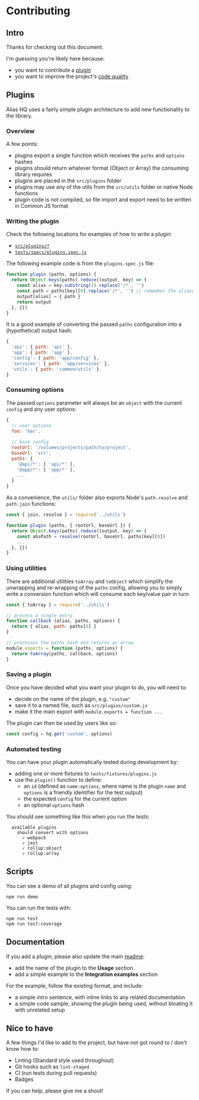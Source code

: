 # Contributing

## Intro

Thanks for checking out this document.

I'm guessing you're likely here because:

- you want to contribute a [plugin](#plugins)
- you want to improve the project's [code quality](#nice-to-have)

## Plugins

Alias HQ uses a fairly simple plugin architecture to add new functionality to the library.

### Overview

A few points:

- plugins export a single function which receives the `paths` and `options` hashes
- plugins should return whatever format (Object or Array) the consuming library requires
- plugins are placed in the `src/plugins` folder
- plugins may use any of the utils from the `src/utils` folder or native Node functions
- plugin code is not compiled, so file import and export need to be written in Common JS format

### Writing the plugin

Check the following locations for examples of how to write a plugin:

- [`src/plugins/*`](https://github.com/davestewart/alias-hq/tree/master/src/plugins)
- [`tests/specs/plugins.spec.js`](https://github.com/davestewart/alias-hq/blob/master/tests/specs/plugins.spec.js)

The following example code is from the `plugins.spec.js` file:

```js
function plugin (paths, options) {
  return Object.keys(paths).reduce((output, key) => {
    const alias = key.substring(1).replace('/*', '')
    const path = paths[key][0].replace('/*', '') // remember the aliases format supports multiple paths!
    output[alias] = { path }
    return output
  }, {})
}
```

It is a good example of converting the passed `paths` configuration into a (hypothetical) output hash:

```js
{
  'api': { path: 'api' },
  'app': { path: 'app' },
  'config': { path: 'app/config' },
  'services': { path: 'app/services' },
  'utils': { path: 'common/utils' },
}
```

### Consuming options

The passed `options` parameter will always be an `object` with the current `config` and any user options:

```js
{
  // user options
  foo: 'bar',
  
  // base config
  rootUrl: '/volumes/projects/path/to/project',
  baseUrl: 'src',
  paths: {
    '@api/*': [ 'api/*' ],
    '@app/*': [ 'app/*' ],
    ...
  }
}
```

As a convenience, the `utils/` folder also exports Node's `path.resolve` and `path.join` functions:

```js
const { join, resolve } = require('../utils')

function plugin (paths, { rootUrl, baseUrl }) {
  return Object.keys(paths).reduce((output, key) => {
    const absPath = resolve(rootUrl, baseUrl, paths[key][0])
    ...
  }, {})
}
```

### Using utilities

There are additional utilities `toArray` and `toObject` which simplify the unwrapping and re-wrapping of the `paths` config, allowing you to simply write a conversion function which will consume each key/value pair in turn:

```js 
const { toArray } = require('../utils')

// process a single entry
function callback (alias, paths, options) {
  return { alias, path: paths[0] }
}

// processes the paths hash and returns an array
module.exports = function (paths, options) {
  return toArray(paths, callback, options)
}

```

### Saving a plugin

Once you have decided what you want your plugin to do, you will need to:

- decide on the name of the plugin, e.g. `"custom"`
- save it to a named file, such as `src/plugins/custom.js`
- make it the main export with `module.exports = function ...` 

The plugin can then be used by users like so:

```js
const config = hq.get('custom', options)
```

### Automated testing

You can have your plugin automatically tested during development by:

- adding one or more fixtures to  `tests/fixtures/plugins.js`
- use the `plugin()` function to define:
  - an `id` (defined as `name:options`, where name is the plugin `name` and `options` is a friendly identifier for the test output)
  - the expected `config` for the current option
  - an optional `options` hash

You should see something like this when you run the tests:

```
  available plugins
    should convert with options
      ✓ webpack
      ✓ jest
      ✓ rollup:object
      ✓ rollup:array
```

## Scripts

You can see a demo of all plugins and config using:

```
npm run demo
```

You can run the tests with:

```
npm run test
npm run test:coverage
```

## Documentation

If you add a plugin, please also update the main [readme](README.md):

- add the name of the plugin to the **Usage** section
- add a simple example to the **Integration examples** section 

For the example, follow the existing format, and include:

- a simple intro sentence, with inline links to any related documentation
- a simple code sample, showing the plugin being used, without bloating it with unrelated setup

## Nice to have

A few things I'd like to add to the project, but have not got round to / don't know how to:

- Linting (Standard style used throughout)
- Git hooks such as `lint-staged`
- CI (run tests during pull requests)
- Badges

If you can help, please give me a shout!

